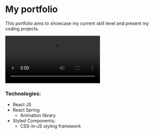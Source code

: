 # My portfolio

This portfolio aims to showcase my current skill level and present my coding projects.

![portfolio](./assets/portfolio.mp4)

### Technologies:

- React JS
- React Spring
  - Animation library
- Styled Components;
  - CSS-in-JS styling framework
